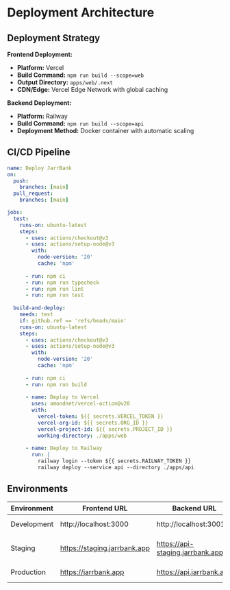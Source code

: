 # Deployment Architecture

## Deployment Strategy

**Frontend Deployment:**
- **Platform:** Vercel
- **Build Command:** `npm run build --scope=web`
- **Output Directory:** `apps/web/.next`
- **CDN/Edge:** Vercel Edge Network with global caching

**Backend Deployment:**
- **Platform:** Railway
- **Build Command:** `npm run build --scope=api`
- **Deployment Method:** Docker container with automatic scaling

## CI/CD Pipeline

```yaml
name: Deploy JarrBank
on:
  push:
    branches: [main]
  pull_request:
    branches: [main]

jobs:
  test:
    runs-on: ubuntu-latest
    steps:
      - uses: actions/checkout@v3
      - uses: actions/setup-node@v3
        with:
          node-version: '20'
          cache: 'npm'
      
      - run: npm ci
      - run: npm run typecheck
      - run: npm run lint
      - run: npm run test
      
  build-and-deploy:
    needs: test
    if: github.ref == 'refs/heads/main'
    runs-on: ubuntu-latest
    steps:
      - uses: actions/checkout@v3
      - uses: actions/setup-node@v3
        with:
          node-version: '20'
          cache: 'npm'
          
      - run: npm ci
      - run: npm run build
      
      - name: Deploy to Vercel
        uses: amondnet/vercel-action@v20
        with:
          vercel-token: ${{ secrets.VERCEL_TOKEN }}
          vercel-org-id: ${{ secrets.ORG_ID }}
          vercel-project-id: ${{ secrets.PROJECT_ID }}
          working-directory: ./apps/web
          
      - name: Deploy to Railway
        run: |
          railway login --token ${{ secrets.RAILWAY_TOKEN }}
          railway deploy --service api --directory ./apps/api
```

## Environments

| Environment | Frontend URL | Backend URL | Purpose |
|-------------|--------------|-------------|---------|
| Development | http://localhost:3000 | http://localhost:3001 | Local development |
| Staging | https://staging.jarrbank.app | https://api-staging.jarrbank.app | Pre-production testing |
| Production | https://jarrbank.app | https://api.jarrbank.app | Live environment |
